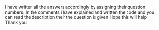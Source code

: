 I have written all the answers accordingly by assigning their question numbers. 
In the comments i have explained and written the code and you can read the description their the question is given
Hope this will help 
 Thank you
